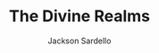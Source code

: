 ---
layout: ../../layouts/MarkdownPostLayout.astro
title: 'The Divine Realms'
pubDate: '2025-08-05'
description: 'Who is the creator of the universe?'
author: 'Jackson Sardello'
caption: '7 "Bubble Realms" are the home of the Pantheon and Angelic beings.'
---